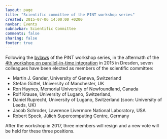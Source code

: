 ```yaml
---
layout: page
title: "Scientific committee of the PINT workshop series"
created: 2015-07-06 14:00:00 +0200
navbar: Events
subnavbar: Scientific Committee
comments: false
sharing: false
footer: true
---
```


Following the [bylaws](/events/bylaws.html) of the PINT workshop series, in the aftermath of the [4th workshop on parallel-in-time integration](/events/past/2015/4th-workshop-on-parallel-in-time-integration.html) in 2015 in Dresden, seven colleagues have been elected as members of the scientific committee:

 - Martin J. Gander, University of Geneva, Switzerland
 - Stefan Güttel, University of Manchester, UK
 - Ron Haynes, Memorial University of Newfoundland, Canada
 - Rolf Krause, University of Lugano, Switzerland,
 - Daniel Ruprecht, University of Lugano, Switzerland (soon: University of Leeds, UK)
 - Jacob Schroder, Lawrence Livermore National Laboratory, USA
 - Robert Speck, Jülich Supercomputing Centre, Germany

After the workshop in 2017, three members will resign and a new vote will be held for these three positions.